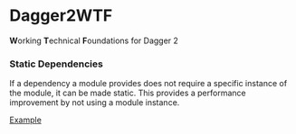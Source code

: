 # Dagger2WTF

<b>W</b>orking <b>T</b>echnical <b>F</b>oundations for Dagger 2


### Static Dependencies

If a dependency a module provides does not require a specific instance
of the module, it can be made static.  This provides a performance
improvement by not using a module instance.

[Example](\app\src\main\java\ca\benwu\dagger2wtf\home\HomeModule.java)
